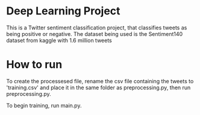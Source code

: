 # Deep Learning Project
This is a Twitter sentiment classification project, that classifies tweets as being positive or negative.
The dataset being used is the Sentiment140 dataset from kaggle with 1.6 million tweets

# How to run
To create the processesed file, rename the csv file containing the tweets to 'training.csv' and place it in the same folder as preprocessing.py, then run preprocessing.py.

To begin training, run main.py.